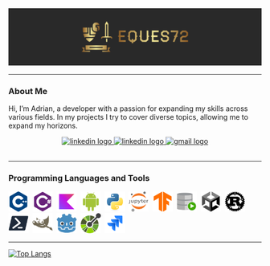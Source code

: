 <div id="header" align="center">
  <img src="https://github.com/Eques72/Eques72/blob/main/Banner.png" style="max-width: 100%; height: auto;"/>
</div>

---
### About Me
Hi, I’m Adrian, a developer with a passion for expanding my skills across various fields. In my projects I try to cover diverse topics, allowing me to expand my horizons.
<div id="badges" align="center">
  <a href="https://linkedin.com/in/adrian-zar%C4%99ba-5b1a702b1">
    <img src="https://img.shields.io/static/v1?message=LinkedIn&logo=linkedin&label=&color=0077B5&logoColor=white&labelColor=&style=for-the-badge" height="35" alt="linkedin logo" />
  <a href="https://gitlab.com/Eques72">
    <img src="https://img.shields.io/static/v1?message=GitLab&logo=gitlab&label=&color=ea6a2c&logoColor=white&labelColor=&style=for-the-badge" height="35" alt="linkedin logo"  />
  <a href="mailto:adrian.zareba842@gmail.com">
    <img src="https://img.shields.io/static/v1?message=Gmail&logo=gmail&label=&color=D14836&logoColor=white&labelColor=&style=for-the-badge" height="35" alt="gmail logo"  />
  </a> 
</div>
<div id='views' align="center">
	<img src="https://komarev.com/ghpvc/?username=Eques72&style=flat-square&color=blue" alt=""/>
</div>

---
### Programming Languages and Tools

<div>
  <img src="https://github.com/devicons/devicon/blob/master/icons/cplusplus/cplusplus-plain.svg" title="C++" alt="C++" width="40" height="40"/>&nbsp;
  <img src="https://github.com/devicons/devicon/blob/master/icons/csharp/csharp-plain.svg" title="C#" alt="C#" width="40" height="40"/>&nbsp;
  <img src="https://github.com/devicons/devicon/blob/master/icons/kotlin/kotlin-original.svg" title="Kotlin" alt="Kotlin" width="40" height="40"/>&nbsp;
  <img src="https://github.com/devicons/devicon/blob/master/icons/android/android-plain.svg" title="Android" alt="Android" width="40" height="40"/>&nbsp;
  <img src="https://github.com/devicons/devicon/blob/master/icons/python/python-original.svg" title="Python" alt="Python" width="40" height="40"/>&nbsp;
  <img src="https://github.com/devicons/devicon/blob/master/icons/jupyter/jupyter-original-wordmark.svg" title="Jupyter" alt="Jupyter" width="40" height="40"/>&nbsp;
  <img src="https://github.com/devicons/devicon/blob/master/icons/tensorflow/tensorflow-original.svg" title="Tensorflow" alt="TF" width="40" height="40"/>&nbsp;
  <img src="https://github.com/devicons/devicon/blob/master/icons/sqldeveloper/sqldeveloper-original.svg" title="SQL" alt="SQL" width="40" height="40"/>&nbsp;
  <img src="https://github.com/devicons/devicon/blob/master/icons/unity/unity-original.svg"  title="Unity" alt="Unity" width="40" height="40"/>&nbsp;
  <img src="https://github.com/devicons/devicon/blob/master/icons/rust/rust-original.svg" title="Rust" alt="Rust" width="40" height="40"/>&nbsp;
  <img src="https://github.com/devicons/devicon/blob/master/icons/powershell/powershell-plain.svg" title="Powershell" alt="PS" width="40" height="40"/>&nbsp;
  <img src="https://github.com/devicons/devicon/blob/master/icons/gimp/gimp-plain.svg" title="Gimp" alt="Gimp" width="40" height="40"/>&nbsp;
  <img src="https://github.com/devicons/devicon/blob/master/icons/godot/godot-original.svg" title="Godot" alt="Godot" width="40" height="40"/>&nbsp;
  <img src="https://github.com/devicons/devicon/blob/master/icons/openapi/openapi-original.svg" title="OpenApi" alt="Api" width="40" height="40"/>&nbsp;
  <img src="https://github.com/devicons/devicon/blob/master/icons/jira/jira-original.svg" title="Jira" alt="Jira" width="40" height="40"/>&nbsp;
</div>

---
[![Top Langs](https://github-readme-stats.vercel.app/api/top-langs/?username=Eques72&layout=compact&theme=vision-friendly-dark)](https://github.com/anuraghazra/github-readme-stats)
